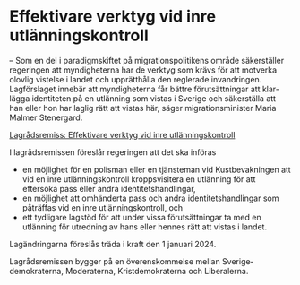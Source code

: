 # Effektivare verktyg vid inre utlänningskontroll

– Som en del i paradigm­skiftet på migrations­politikens område säker­ställer regeringen att myndig­heterna har de verktyg som krävs för att motverka olovlig vistelse i landet och upprätt­hålla den reglerade invand­ringen. Lagförslaget innebär att myndig­heterna får bättre förut­sätt­ningar att klar­lägga identi­teten på en utlänning som vistas i Sverige och säker­ställa att han eller hon har laglig rätt att vistas här, säger migrations­minister Maria Malmer Stenergard.

[Lagrådsremiss: Effektivare verktyg vid inre utlännings­kontroll](/rattsliga-dokument/lagradsremiss/2023/06/effektivare-verktyg-vid-inre-utlanningskontroll/ "Effektivare verktyg vid inre utlänningskontroll")

I lagrådsremissen föreslår regeringen att det ska införas

* en möjlig­het för en polisman eller en tjänsteman vid Kust­bevak­ningen att vid en inre utlännings­kontroll kropps­visitera en utlänning för att eftersöka pass eller andra identitets­handlingar,
* en möjlighet att omhänderta pass och andra identitets­handlingar som påträffas vid en inre utlännings­kontroll, och
* ett tydligare lagstöd för att under vissa förut­sätt­ningar ta med en utlänning för utredning av hans eller hennes rätt att vistas i landet.

Lagändringarna föreslås träda i kraft den 1 januari 2024.

Lagrådsremissen bygger på en överens­kommelse mellan Sverige­demokraterna, Moderaterna, Krist­demokraterna och Liberalerna.
